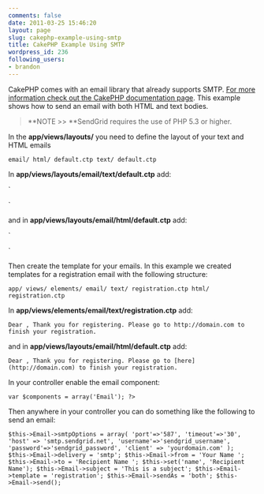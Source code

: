 ```yaml
---
comments: false
date: 2011-03-25 15:46:20
layout: page
slug: cakephp-example-using-smtp
title: CakePHP Example Using SMTP
wordpress_id: 236
following_users:
- brandon
---
```


CakePHP comes with an email library that already supports SMTP. [For more information check out the CakePHP documentation page](http://book.cakephp.org/view/1286/Sending-a-basic-message). This example shows how to send an email with both HTML and text bodies.



> **NOTE >> **SendGrid requires the use of PHP 5.3 or higher.



In the **app/views/layouts/** you need to define the layout of your text and HTML emails  
  

`
email/
html/
default.ctp
text/
default.ctp
`

In **app/views/layouts/email/text/default.ctp** add:  
  

`

`

and in **app/views/layouts/email/html/default.ctp** add:  
  

`

`

Then create the template for your emails. In this example we created templates for a registration email with the following structure:  
  

`
app/
views/
elements/
email/
text/
registration.ctp
html/
registration.ctp
`

In **app/views/elements/email/text/registration.ctp** add:  
  

`
Dear ,
Thank you for registering. Please go to http://domain.com to finish your registration.
`

and in **app/views/layouts/email/html/default.ctp** add:  
  

`
Dear ,
Thank you for registering. Please go to [here](http://domain.com) to finish your registration.
`

In your controller enable the email component:  
  

`
var $components = array('Email');
?>
`

Then anywhere in your controller you can do something like the following to send an email:  
  

`
$this->Email->smtpOptions = array(
'port'=>'587',
'timeout'=>'30',
'host' => 'smtp.sendgrid.net',
'username'=>'sendgrid_username',
'password'=>'sendgrid_password',
'client' => 'yourdomain.com'
);
$this->Email->delivery = 'smtp';
$this->Email->from = 'Your Name ';
$this->Email->to = 'Recipient Name ';
$this->set('name', 'Recipient Name');
$this->Email->subject = 'This is a subject';
$this->Email->template = 'registration';
$this->Email->sendAs = 'both';
$this->Email->send();
`
